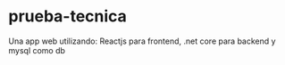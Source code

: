 # prueba-tecnica
Una app web utilizando: Reactjs para frontend, .net core para backend y mysql como db
